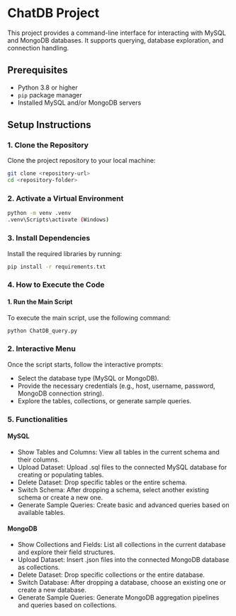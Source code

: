 # ChatDB Project

This project provides a command-line interface for interacting with MySQL and MongoDB databases. It supports querying, database exploration, and connection handling.

## Prerequisites

- Python 3.8 or higher
- `pip` package manager
- Installed MySQL and/or MongoDB servers

## Setup Instructions

### 1. **Clone the Repository**
Clone the project repository to your local machine:
```bash
git clone <repository-url>
cd <repository-folder>
```

### **2. Activate a Virtual Environment**

```bash
python -m venv .venv
.venv\Scripts\activate (Windows)
```
### **3. Install Dependencies**
Install the required libraries by running:

```bash
pip install -r requirements.txt
```

### **4. How to Execute the Code**

#### 1. Run the Main Script
   To execute the main script, use the following command:

```bash
python ChatDB_query.py
```
### 2. Interactive Menu
   Once the script starts, follow the interactive prompts:

* Select the database type (MySQL or MongoDB).
* Provide the necessary credentials (e.g., host, username, password, MongoDB connection string).
* Explore the tables, collections, or generate sample queries.

### **5. Functionalities**
#### MySQL
* Show Tables and Columns: View all tables in the current schema and their columns.
* Upload Dataset: Upload .sql files to the connected MySQL database for creating or populating tables.
* Delete Dataset: Drop specific tables or the entire schema.
* Switch Schema: After dropping a schema, select another existing schema or create a new one.
* Generate Sample Queries: Create basic and advanced queries based on available tables.
#### MongoDB
* Show Collections and Fields: List all collections in the current database and explore their field structures.
* Upload Dataset: Insert .json files into the connected MongoDB database as collections.
* Delete Dataset: Drop specific collections or the entire database.
* Switch Database: After dropping a database, choose an existing one or create a new database.
* Generate Sample Queries: Generate MongoDB aggregation pipelines and queries based on collections.